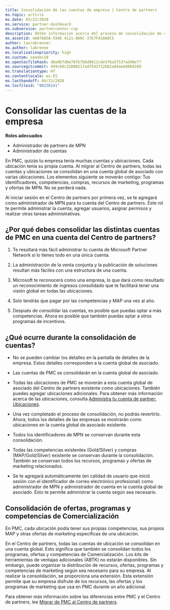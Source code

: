 ```yaml
---
title: Consolidación de las cuentas de empresa | Centro de partners
ms.topic: article
ms.date: 03/23/2020
ms.service: partner-dashboard
ms.subservice: partnercenter-csp
description: Obtén información acerca del proceso de consolidación de cuentas de Partner Membership Center (PMC) en una cuenta del Centro de partners. Este proceso se aplica a la migración de PMC al Centro de partners.
ms.assetid: 4A07A85A-594E-4121-808C-37E7FA18A0C5
author: laurabrenner
ms.author: labrenne
ms.localizationpriority: high
ms.custom: seodec18
ms.openlocfilehash: d6e867d9e78fb7b8d0612cde5f6a57537ad40e77
ms.sourcegitcommit: 449cb8c32880217ad7543712b02a84ae69869289
ms.translationtype: HT
ms.contentlocale: es-ES
ms.lasthandoff: 04/23/2020
ms.locfileid: "80226141"
---
```

# <a name="consolidate-your-company-accounts"></a>Consolidar las cuentas de la empresa

**Roles adecuados**

- Administrador de partners de MPN
- Administrador de cuentas

En PMC, quizás tu empresa tenía muchas cuentas y ubicaciones. Cada ubicación tenía su propia cuenta. Al migrar al Centro de partners, todas las cuentas y ubicaciones se consolidan en una cuenta global de asociado con varias ubicaciones. Los elementos siguiente se moverán contigo: Tus identificadores, competencias, compras, recursos de marketing, programas y ofertas de MPN. No se perderá nada.

Al iniciar sesión en el Centro de partners por primera vez, se te agregará como administrador de MPN para tu cuenta del Centro de partners. Este rol te permite administrar la cuenta, agregar usuarios, asignar permisos y realizar otras tareas administrativas.

## <a name="why-should-you-consolidate-your-multiple-accounts-in-pmc-into-one-account-in-partner-center"></a>¿Por qué debes consolidar las distintas cuentas de PMC en una cuenta del Centro de partners?

1. Te resultará más fácil administrar tu cuenta de Microsoft Partner Network si lo tienes todo en una única cuenta.

2. La administración de la venta conjunta y la publicación de soluciones resultan más fáciles con una estructura de una cuenta.

3. Microsoft te reconocerá como una empresa, lo que dará como resultado un reconocimiento de ingresos consolidado que te facilitará tener una visión global en todas las ubicaciones.  

4. Solo tendrás que pagar por las competencias y MAP una vez al año.

5. Después de consolidar las cuentas, es posible que puedas optar a más competencias. Ahora es posible que también puedas optar a otros programas de incentivos.


## <a name="what-happens-during-consolidation-of-accounts"></a>¿Qué ocurre durante la consolidación de cuentas?

- No se pueden cambiar los detalles en la pantalla de detalles de la empresa. Estos detalles corresponden a la cuenta global de asociado. 

- Las cuentas de PMC se consolidarán en la cuenta global de asociado.

- Todas las ubicaciones de PMC se moverán a esta cuenta global de asociado del Centro de partners existente como ubicaciones. También puedes agregar ubicaciones adicionales. Para obtener más información acerca de las ubicaciones, consulta [Administra tu cuenta de partner: Ubicaciones](manage-locations.md).

- Una vez completado el proceso de consolidación, no podrás revertirlo. Ahora, todos los detalles de las empresas se mostrarán como ubicaciones en la cuenta global de asociado existente. 

- Todos los identificadores de MPN se conservan durante esta consolidación.

- Todas las competencias existentes (Gold/Silver) y compras (MAP/Gold/Silver) existente se conservan durante la consolidación. También se conservan todos los recursos, programas y ofertas de marketing relacionados.

- Se te agregará automáticamente (en calidad de usuario que inició sesión con el identificador de correo electrónico profesional) como administrador de MPN y administrador de cuenta en la cuenta global de asociado. Esto te permite administrar la cuenta según sea necesario.

## <a name="consolidating-your-go-to-market-offers-programs-and-competencies"></a>Consolidación de ofertas, programas y competencias de Comercialización

En PMC, cada ubicación podía tener sus propias competencias, sus propios MAP y otras ofertas de marketing específicas de una ubicación.

En el Centro de partners, todas las cuentas de ubicación se consolidan en una cuenta global. Esto significa que también se consolidan todos los programas, ofertas y competencias de Comercialización. Los kits de herramientas de ventajas adicionales (ABTK) no estarán disponibles. Sin embargo, puede organizar la distribución de recursos, ofertas, programas y competencias de marketing según sea necesario para su empresa. Al realizar la consolidación, se proporciona una extensión. Esta extensión permite que su empresa disfrute de los recursos, las ofertas y los programas de marketing que usa en PMC durante un año adicional.

Para obtener más información sobre las diferencias entre PMC y el Centro de partners, lee [Migrar de PMC al Centro de partners](guide-to-migration.md).


